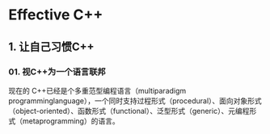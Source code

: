 # Effective C++

## 1. 让自己习惯C++

### 01. 视C++为一个语言联邦

现在的 C++已经是个多重范型编程语言（multiparadigm
programminglanguage），一个同时支持过程形式（procedural）、面向对象形式（object-oriented）、函数形式（functional）、泛型形式（generic）、元编程形式（metaprogramming）的语言。
